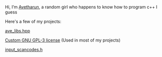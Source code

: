 Hi, I’m [Avetharun](https://github.com/avetharun), a random girl who happens to know how to program c++ I guess

Here's a few of my projects:

[ave_libs.hpp](https://github.com/avetharun/avetharun/blob/main/ave_libs.hpp)

[Custom GNU GPL-3 license](https://github.com/avetharun/avetharun/blob/main/gnu_gpl_3_a_LICENSE)
(Used in most of my projects)

[input_scancodes.h](https://github.com/avetharun/avetharun/blob/main/input_scancodes.h)
